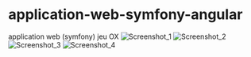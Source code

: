 # application-web-symfony-angular
application web (symfony) jeu OX
![Screenshot_1](https://user-images.githubusercontent.com/39490675/183420548-ef775fdf-292b-47d4-a4ca-682e89aeb73e.png)
![Screenshot_2](https://user-images.githubusercontent.com/39490675/183420552-6e7d9552-5894-4cd6-a716-ae8bcde7e49d.png)
![Screenshot_3](https://user-images.githubusercontent.com/39490675/183420553-05061921-1375-4625-b987-291363ba6bbf.png)
![Screenshot_4](https://user-images.githubusercontent.com/39490675/183420555-d54177fe-2f89-4211-ab4a-b287a0bef920.png)
